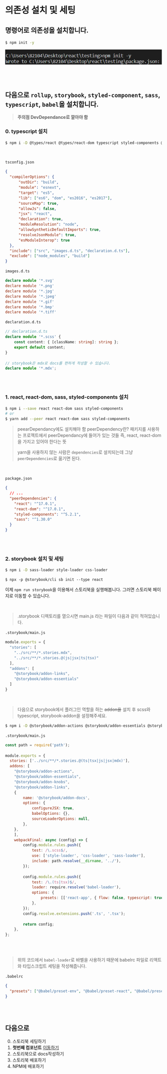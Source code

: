 # 의존성 설치 및 세팅
## 명령어로 의존성을 설치합니다.
  ```bash
  $ npm init -y
  ```

  ![](./images/screenshot-1.png)

<br /><br />

## 다음으로 `rollup`, `storybook`, `styled-component`, `sass`, `typescript`, `babel`을 설치합니다.
 > **주의점 DevDependance로 깔아야 함**

  ### 0. typescript 설치
  ```bash
  $ npm i -D @types/react @types/react-dom typescript styled-components @types/styled-components sass
  ```
  <br/>

  `tsconfig.json`
  ```json
  {
    "compilerOptions": {
        "outDir": "build",
        "module": "esnext",
        "target": "es5",
        "lib": ["es6", "dom", "es2016", "es2017"],
        "sourceMap": true,
        "allowJs": false,
        "jsx": "react",
        "declaration": true,
        "moduleResolution": "node",
        "allowSyntheticDefaultImports": true,
        "resolveJsonModule": true,
        "esModuleInterop": true
    },
    "include": ["src", "images.d.ts", "declaration.d.ts"],
    "exclude": ["node_modules", "build"]
}
```

  `images.d.ts`
```typescript
declare module '*.svg'
declare module '*.png'
declare module '*.jpg'
declare module '*.jpeg'
declare module '*.gif'
declare module '*.bmp'
declare module '*.tiff'
```

  `declaration.d.ts`
```typescript
// declaration.d.ts
declare module '*.scss' {
    const content: { [className: string]: string };
    export default content;
}

// storybook은 mdx로 docs를 편하게 작성할 수 있습니다.
declare module '*.mdx';
```

<br/><br/>


### 1. react, react-dom, sass, styled-components 설치

```bash
$ npm i --save react react-dom sass styled-components
# or
$ yarn add --peer react react-dom sass styled-components
```
> peearDependancy에도 설치해야 함
> peerDependency란? 패키지를 사용하는 프로젝트에서 peerDependancy에 들어가 있는 것들 즉, react, react-dom을 가지고 있어야 한다는 뜻
> 
> yarn을 사용하지 않는 사람은 `dependencies`로 설치되는데 그냥 `peerDependencies`로 옮기면 된다.

<br />

`package.json`
```json
{
  // ...
  "peerDependencies": {
    "react": "^17.0.1",
    "react-dom": "^17.0.1",
    "styled-components": "^5.2.1",
    "sass": "^1.30.0"
  }
}
```

<br/><br/>  

### 2. storybook 설치 및 세팅

```bash
$ npm i -D sass-loader style-loader css-loader
```

```
$ npx -p @storybook/cli sb init --type react
```

이제 `npm run storybook`을 이용해서 스토리북을 실행해봅니다. 그러면 스토리북 페이지로 이동할 수 있습니다.

<br />

> .storybook 디렉토리를 열으시면 main.js 라는 파일이 다음과 같이 적혀있습니다.

`.storybook/main.js`
```javascript
module.exports = {
  "stories": [
    "../src/**/*.stories.mdx",
    "../src/**/*.stories.@(js|jsx|ts|tsx)"
  ],
  "addons": [
    "@storybook/addon-links",
    "@storybook/addon-essentials"
  ]
}
```

<br />

> 다음으로 storybook에서 플러그인 역할을 하는 ~~addon을~~ 설치 후 scss와 typescript, storybook-addon을 설정해주세요.

```bash
$ npm i -D @storybook/addon-actions @storybook/addon-essentials @storybook/addon-info @storybook/addon-links @storybook/addons @storybook/addon-docs @storybook/addon-knobs
```

`.storybook/main.js`
```javascript
const path = require('path');

module.exports = {
  stories: ['../src/**/*.stories.@(ts|tsx|js|jsx|mdx)'],
  addons: [
    "@storybook/addon-actions",
    "@storybook/addon-essentials",
    "@storybook/addon-knobs",
    "@storybook/addon-links",
    {
        name: '@storybook/addon-docs',
        options: {
            configureJSX: true,
            babelOptions: {},
            sourceLoaderOptions: null,
        },
    },
    ],
    webpackFinal: async (config) => {
        config.module.rules.push({
            test: /\.scss$/,
            use: ['style-loader', 'css-loader', 'sass-loader'],
            include: path.resolve(__dirname, '../'),
        });

        config.module.rules.push({
            test: /\.(ts|tsx)$/,
            loader: require.resolve('babel-loader'),
            options: {
                presets: [['react-app', { flow: false, typescript: true }]],
            },
        });
        config.resolve.extensions.push('.ts', '.tsx');

        return config;
    },
};
```

<br/><br/>

> 위의 코드에서 `babel-loader`로 바벨을 사용하기 때문에 babelrc 파일로 리액트와 타입스크립트 세팅을 작성해줍니다.

`.babelrc`
```json
{
  "presets": ["@babel/preset-env", "@babel/preset-react", "@babel/preset-typescript"]
}
```

<br/><br/>

## 다음으로
0. 스토리북 세팅하기
1. **첫번째 컴포넌트** [이동하기](../1_first_component/README.md)
2. 스토리북으로 docs작성하기
3. 스토리북 배포하기
4. NPM에 배포하기